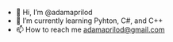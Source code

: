 - 👋 Hi, I’m @adamaprilod
- 🌱 I’m currently learning Pyhton, C#, and C++
- 📫 How to reach me adamaprilod@gmail.com

<!---
adamaprilod/adamaprilod is a ✨ special ✨ repository because its `README.md` (this file) appears on your GitHub profile.
You can click the Preview link to take a look at your changes.
--->
